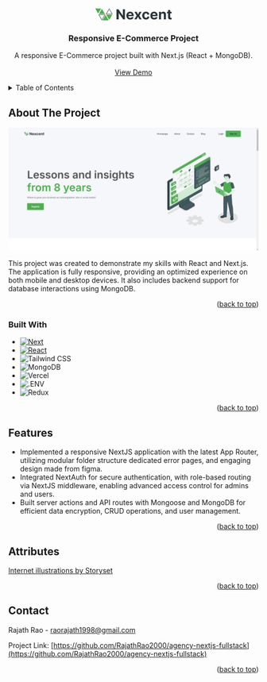 <!-- Improved compatibility of back to top link: See: https://github.com/othneildrew/Best-README-Template/pull/73 -->

<a id="readme-top"></a>

<!-- PROJECT LOGO -->
<br />
<div align="center">
  <a href="https://github.com/RajathRao2000/agency-nextjs-fullstack">
    <img src="./public/logo-black.png" alt="Logo" width="154.59" height="24">
  </a>

  <h3 align="center">Responsive E-Commerce Project</h3>

  <p align="center">
    A responsive E-Commerce project built with Next.js (React + MongoDB).
    <br />
    <br />
    <a href="https://e-commerce-new-black.vercel.app/">View Demo</a>
  </p>
</div>

<!-- TABLE OF CONTENTS -->
<details>
  <summary>Table of Contents</summary>
  <ol>
    <li>
      <a href="#about-the-project">About The Project</a>
      <ul>
        <li><a href="#built-with">Built With</a></li>
      </ul>
    </li>
    <li><a href="#usage">Usage</a></li>
    <li><a href="#license">License</a></li>
    <li><a href="#contact">Contact</a></li>
    <li><a href="#acknowledgments">Acknowledgments</a></li>
  </ol>
</details>

<!-- ABOUT THE PROJECT -->

## About The Project

<img src="./readme_assets/homepage.png" alt="Homepage Screenshot">

This project was created to demonstrate my skills with React and Next.js. The application is fully responsive, providing an optimized experience on both mobile and desktop devices. It also includes backend support for database interactions using MongoDB.

<p align="right">(<a href="#readme-top">back to top</a>)</p>

### Built With

- [![Next][Next.js]][Next-url]
- [![React][React.js]][React-url]
- ![Tailwind CSS](https://img.shields.io/static/v1?style=for-the-badge&message=Tailwind+CSS&color=222222&logo=Tailwind+CSS&logoColor=06B6D4&label=)
- ![MongoDB](https://img.shields.io/static/v1?style=for-the-badge&message=MongoDB&color=47A248&logo=MongoDB&logoColor=FFFFFF&label=)
- ![Vercel](https://img.shields.io/static/v1?style=for-the-badge&message=Vercel&color=000000&logo=Vercel&logoColor=FFFFFF&label=)
- ![.ENV](https://img.shields.io/static/v1?style=for-the-badge&message=.ENV&color=222222&logo=.ENV&logoColor=ECD53F&label=)
- ![Redux](https://img.shields.io/static/v1?style=for-the-badge&message=Redux&color=764ABC&logo=Redux&logoColor=FFFFFF&label=)

<p align="right">(<a href="#readme-top">back to top</a>)</p>

<!-- USAGE EXAMPLES -->

## Features

- Implemented a responsive NextJS application with the latest App Router, utilizing modular folder structure dedicated error pages, and engaging design made from figma.
- Integrated NextAuth for secure authentication, with role-based routing via NextJS middleware, enabling advanced access control for admins and users.
- Built server actions and API routes with Mongoose and MongoDB for efficient data encryption, CRUD operations, and user management.

<p align="right">(<a href="#readme-top">back to top</a>)</p>

<!-- LICENSE -->

## Attributes

<a href="https://storyset.com/internet">Internet illustrations by Storyset</a>

<p align="right">(<a href="#readme-top">back to top</a>)</p>

<!-- CONTACT -->

## Contact

Rajath Rao - raorajath1998@gmail.com

Project Link: [https://github.com/RajathRao2000/agency-nextjs-fullstack](https://github.com/RajathRao2000/agency-nextjs-fullstack)

<p align="right">(<a href="#readme-top">back to top</a>)</p>

[Next.js]: https://img.shields.io/badge/next.js-000000?style=for-the-badge&logo=nextdotjs&logoColor=white
[Next-url]: https://nextjs.org/
[React.js]: https://img.shields.io/badge/React-20232A?style=for-the-badge&logo=react&logoColor=61DAFB
[React-url]: https://reactjs.org/
